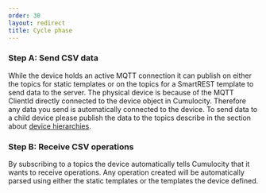 ```yaml
---
order: 30
layout: redirect
title: Cycle phase
---
```


### Step A: Send CSV data

While the device holds an active MQTT connection it can publish on either the topics for static templates or on the topics for a SmartREST template to send data to the server.
The physical device is because of the MQTT ClientId directly connected to the device object in Cumulocity. Therefore any data you send is automatically connected to the device.
To send data to a child device please publish the data to the topics describe in the section about [device hierarchies](/guides/mqtt/implementation#device-hierarchies).

### Step B: Receive CSV operations

By subscribing to a topics the device automatically tells Cumulocity that it wants to receive operations. Any operation created will be automatically parsed using either the static templates or the templates the device defined.
